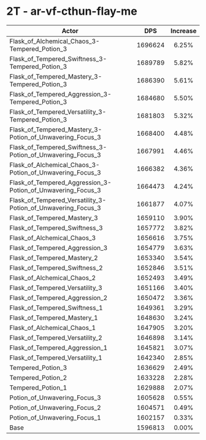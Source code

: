 # 2T - ar-vf-cthun-flay-me
| Actor | DPS | Increase |
|---|:---:|:---:|
|Flask_of_Alchemical_Chaos_3-Tempered_Potion_3|1696624|6.25%|
|Flask_of_Tempered_Swiftness_3-Tempered_Potion_3|1689789|5.82%|
|Flask_of_Tempered_Mastery_3-Tempered_Potion_3|1686390|5.61%|
|Flask_of_Tempered_Aggression_3-Tempered_Potion_3|1684680|5.50%|
|Flask_of_Tempered_Versatility_3-Tempered_Potion_3|1681803|5.32%|
|Flask_of_Tempered_Mastery_3-Potion_of_Unwavering_Focus_3|1668400|4.48%|
|Flask_of_Tempered_Swiftness_3-Potion_of_Unwavering_Focus_3|1667991|4.46%|
|Flask_of_Alchemical_Chaos_3-Potion_of_Unwavering_Focus_3|1666382|4.36%|
|Flask_of_Tempered_Aggression_3-Potion_of_Unwavering_Focus_3|1664473|4.24%|
|Flask_of_Tempered_Versatility_3-Potion_of_Unwavering_Focus_3|1661877|4.07%|
|Flask_of_Tempered_Mastery_3|1659110|3.90%|
|Flask_of_Tempered_Swiftness_3|1657772|3.82%|
|Flask_of_Alchemical_Chaos_3|1656616|3.75%|
|Flask_of_Tempered_Aggression_3|1654779|3.63%|
|Flask_of_Tempered_Mastery_2|1653340|3.54%|
|Flask_of_Tempered_Swiftness_2|1652846|3.51%|
|Flask_of_Alchemical_Chaos_2|1652493|3.49%|
|Flask_of_Tempered_Versatility_3|1651166|3.40%|
|Flask_of_Tempered_Aggression_2|1650472|3.36%|
|Flask_of_Tempered_Swiftness_1|1649361|3.29%|
|Flask_of_Tempered_Mastery_1|1648630|3.24%|
|Flask_of_Alchemical_Chaos_1|1647905|3.20%|
|Flask_of_Tempered_Versatility_2|1646898|3.14%|
|Flask_of_Tempered_Aggression_1|1645821|3.07%|
|Flask_of_Tempered_Versatility_1|1642340|2.85%|
|Tempered_Potion_3|1636629|2.49%|
|Tempered_Potion_2|1633228|2.28%|
|Tempered_Potion_1|1629888|2.07%|
|Potion_of_Unwavering_Focus_3|1605628|0.55%|
|Potion_of_Unwavering_Focus_2|1604571|0.49%|
|Potion_of_Unwavering_Focus_1|1602157|0.33%|
|Base|1596813|0.00%|

